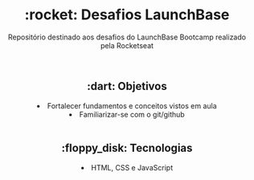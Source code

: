 <h1 align="center"> :rocket: Desafios LaunchBase </h1>
<p align="center"> Repositório destinado aos desafios do LaunchBase Bootcamp realizado pela Rocketseat </p><br />

<h2 align="center"> :dart: Objetivos </h2>
<li align="center"> Fortalecer fundamentos e conceitos vistos em aula </li>
<li align="center"> Familiarizar-se com o git/github </li><br />

<h2 align="center"> :floppy_disk: Tecnologias </h2>
<li align="center"> HTML, CSS e JavaScript </li>